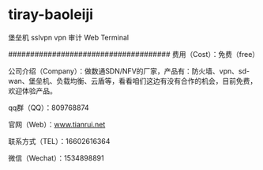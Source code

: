 # tiray-baoleiji
堡垒机 sslvpn vpn 审计 Web Terminal


#####################################
费用（Cost）：免费（free）

公司介绍（Company）：做数通SDN/NFV的厂家，产品有：防火墙、vpn、sd-wan、堡垒机、负载均衡、云盾等，看看咱们这边有没有合作的机会，目前免费，欢迎体验产品。

qq群（QQ）：809768874

官网（Web）：www.tianrui.net

联系方式（TEL）：16602616364

微信（Wechat）：1534898891
